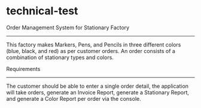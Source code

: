 # technical-test

Order Management System for Stationary Factory
______________________________________________

This factory makes Markers, Pens, and Pencils in three different colors (blue, black, and red) as per customer orders. An order consists of a combination of stationary types and colors.

Requirements
____________

The customer should be able to enter a single order detail, the application will take orders, generate an Invoice Report, generate a Stationary Report, and generate a Color Report per order via the console.
